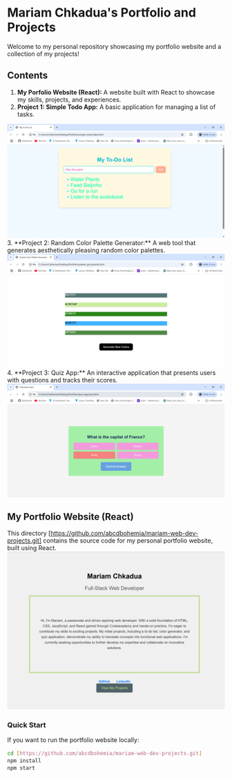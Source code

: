 
# Mariam Chkadua's Portfolio and Projects

Welcome to  my personal repository showcasing my portfolio website and a collection of my projects!

## Contents

1. **My Porfolio Website (React):** A website built with React to showcase my skills, projects, and experiences.
2. **Project 1: Simple Todo App:** A basic application for managing a list of tasks.
<img src="images\todo.png" width="600" alt="Image of the Simple Todo App." >
3. **Project 2: Random Color Palette Generator:** A web tool that generates aesthetically pleasing random color palettes.
<img src="images\palette.png" width="600" alt="Image of the Random Color Palette Generator." >
4. **Project 3: Quiz App:** An interactive application that presents users with questions and tracks their scores. 
<img src="images\quiz.png" width="600" alt="Image of the Quiz App." >

## My Portfolio Website (React)

This directory [https://github.com/abcdbohemia/mariam-web-dev-projects.git] contains the source code for my personal portfolio website, built using React.
<img src="images\portfolio-website.png" width="600" alt="Image of the initial viewport" >

### Quick Start
If you want to run the portfolio website locally:
```bash
cd [https://github.com/abcdbohemia/mariam-web-dev-projects.git]
npm install
npm start
